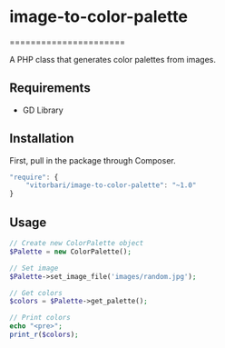 # image-to-color-palette
======================

A PHP class that generates color palettes from images.

## Requirements
* GD Library

## Installation

First, pull in the package through Composer.

```js
"require": {
    "vitorbari/image-to-color-palette": "~1.0"
}
```


## Usage


```php
// Create new ColorPalette object
$Palette = new ColorPalette();

// Set image
$Palette->set_image_file('images/random.jpg');

// Get colors
$colors = $Palette->get_palette();

// Print colors
echo "<pre>";
print_r($colors);
```